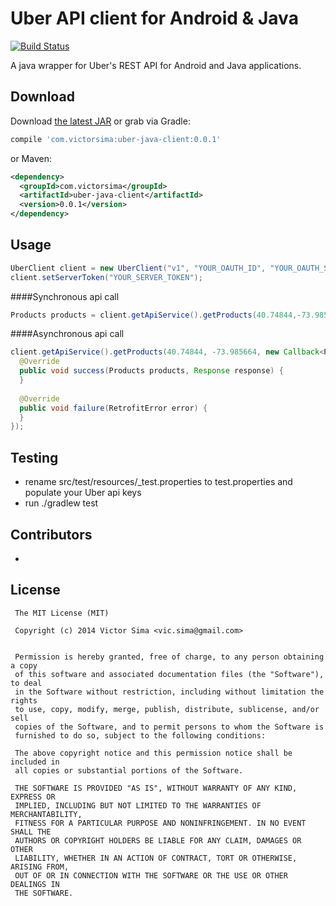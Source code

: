 Uber API client for Android & Java
==================================
[![Build Status](https://travis-ci.org/vsima/uber-java-client.svg?branch=master)](https://travis-ci.org/vsima/uber-java-client)

A java wrapper for Uber's REST API for Android and Java applications. 


Download
--------

Download [the latest JAR][1] or grab via Gradle:
```groovy
compile 'com.victorsima:uber-java-client:0.0.1'
```
or Maven:
```xml
<dependency>
  <groupId>com.victorsima</groupId>
  <artifactId>uber-java-client</artifactId>
  <version>0.0.1</version>
</dependency>
```

Usage
-----
```java
UberClient client = new UberClient("v1", "YOUR_OAUTH_ID", "YOUR_OAUTH_SECRET", RestAdapter.LogLevel.BASIC);
client.setServerToken("YOUR_SERVER_TOKEN");
```
####Synchronous api call
```java
Products products = client.getApiService().getProducts(40.74844,-73.985664);
```
####Asynchronous api call
```java
client.getApiService().getProducts(40.74844, -73.985664, new Callback<Products>() {
  @Override
  public void success(Products products, Response response) {
  }
  
  @Override
  public void failure(RetrofitError error) {
  }
});
```

Testing
--------
  * rename src/test/resources/_test.properties to test.properties and populate your Uber api keys
  * run ./gradlew test
 
Contributors
------------
  * 

License
-------------

     The MIT License (MIT)
     
     Copyright (c) 2014 Victor Sima <vic.sima@gmail.com>
     
     
     Permission is hereby granted, free of charge, to any person obtaining a copy
     of this software and associated documentation files (the "Software"), to deal
     in the Software without restriction, including without limitation the rights
     to use, copy, modify, merge, publish, distribute, sublicense, and/or sell
     copies of the Software, and to permit persons to whom the Software is
     furnished to do so, subject to the following conditions:
     
     The above copyright notice and this permission notice shall be included in
     all copies or substantial portions of the Software.
     
     THE SOFTWARE IS PROVIDED "AS IS", WITHOUT WARRANTY OF ANY KIND, EXPRESS OR
     IMPLIED, INCLUDING BUT NOT LIMITED TO THE WARRANTIES OF MERCHANTABILITY,
     FITNESS FOR A PARTICULAR PURPOSE AND NONINFRINGEMENT. IN NO EVENT SHALL THE
     AUTHORS OR COPYRIGHT HOLDERS BE LIABLE FOR ANY CLAIM, DAMAGES OR OTHER
     LIABILITY, WHETHER IN AN ACTION OF CONTRACT, TORT OR OTHERWISE, ARISING FROM,
     OUT OF OR IN CONNECTION WITH THE SOFTWARE OR THE USE OR OTHER DEALINGS IN
     THE SOFTWARE.
 
 
[1]: http://repo1.maven.org/maven2/com/victorsima/uber-java-client/0.0.1/uber-java-client-0.0.1.jar
 

